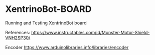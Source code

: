 # XentrinoBot-BOARD
Running and Testing XentrinoBot board



References:
https://www.instructables.com/id/Monster-Motor-Shield-VNH2SP30/

Encoder
https://www.arduinolibraries.info/libraries/encoder
